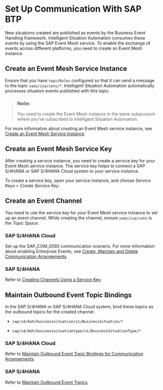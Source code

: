 <!-- loio39d1b01dde55467492b7c12422a7a212 -->

# Set Up Communication With SAP BTP

New situations created are published as events by the Business Event Handling framework. Intelligent Situation Automation consumes these events by using the SAP Event Mesh service. To enable the exchange of events across different platforms, you need to create an Event Mesh instance.



## Create an Event Mesh Service Instance

Ensure that you have `topicRules` configured so that it can send a message to the topic `saas/isa/cons/*`. Intelligent Situation Automation automatically processes situation events published with this topic.

> ### Note:  
> You need to create the Event Mesh instance in the same subaccount where you've subscribed to Intelligent Situation Automation.

For more information about creating an Event Mesh service instance, see [Create an Event Mesh Service Instance](https://help.sap.com/viewer/bf82e6b26456494cbdd197057c09979f/Cloud/en-US/d0483a9e38434f23a4579d6fcc72654b.html).



## Create an Event Mesh Service Key

After creating a service instance, you need to create a service key for your Event Mesh service instance. The service key helps to connect a SAP S/4HANA or SAP S/4HANA Cloud system to your service instance.

To create a service key, open your service instance, and choose *Service Keys* \> *Create Service Key*.



<a name="loio39d1b01dde55467492b7c12422a7a212__section_k4f_kxk_plb"/>

## Create an Event Channel

You need to use the service key for your Event Mesh service instance to set up an event channel. While creating the channel, ensure `saas/isa/cons` is the *Topic Space*.



### SAP S/4HANA Cloud

Set up the SAP\_COM\_0092 communication scenario. For more information about enabling Enterprise Events, see [Create, Maintain and Delete Communication Arrangements](https://help.sap.com/viewer/0f69f8fb28ac4bf48d2b57b9637e81fa/latest/en-US/214442004da34f738a97f7e924db7fed.html).



### SAP S/4HANA

Refer to [Creating Channels Using a Service Key](https://help.sap.com/docs/SAP_S4HANA_ON-PREMISE/810dfd34f2cc4f39aa8d946b5204fd9c/54b7357a1d0447479f9bf509ca5b24dd.html?locale=en-US).



## Maintain Outbound Event Topic Bindings

In the SAP S/4HANA or SAP S/4HANA Cloud system, bind these topics as the outbound topics for the created channel:

-   `sap/s4/beh/businesssituation/v1/BusinessSituation/*`

-   `sap/s4/beh/businesssituationtype/v1/BusinessSituationType/*`




### SAP S/4HANA Cloud

Refer to [Maintain Outbound Event Topic Bindings for Communication Arrangements](https://help.sap.com/viewer/0f69f8fb28ac4bf48d2b57b9637e81fa/latest/en-US/978b0394caf94e558f488282f68a8bcb.html).



### SAP S/4HANA

Refer to [Maintain Outbound Event Topics](https://help.sap.com/docs/SAP_S4HANA_ON-PREMISE/810dfd34f2cc4f39aa8d946b5204fd9c/bd3cdc18e2d545dc98ecd126e52e8e10.html?locale=en-US).

